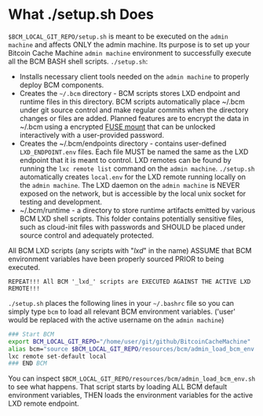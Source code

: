# What ./setup.sh Does

`$BCM_LOCAL_GIT_REPO/setup.sh` is meant to be executed on the `admin machine` and affects ONLY the admin machine. Its purpose is to set up your Bitcoin Cache Machine `admin machine` environment to successfully execute all the BCM BASH shell scripts. `./setup.sh`:

* Installs necessary client tools needed on the `admin machine` to properly deploy BCM components.
* Creates the `~/.bcm` directory - BCM scripts stores LXD endpoint and runtime files in this directory. BCM scripts automatically place ~/.bcm under git source control and make regular commits when the directory changes or files are added. Planned features are to encrypt the data in ~/.bcm using a encrypted [FUSE mount](https://github.com/netheril96/securefs) that can be unlocked interactively with a user-provided password.
* Creates the ~/.bcm/endpoints directory - contains user-defined `LXD_ENDPOINT.env` files. Each file MUST be named the same as the LXD endpoint that it is meant to control. LXD remotes can be found by running the `lxc remote list` command on the `admin machine`. `./setup.sh` automatically creates `local.env` for the LXD remote running locally on the `admin machine`. The LXD daemon on the `admin machine` is NEVER exposed on the network, but is accessible by the local unix socket for testing and development.
* ~/.bcm/runtime - a directory to store runtime artifacts emitted by various BCM LXD shell scripts. This folder contains potentially sensitive files, such as cloud-init files with passwords and SHOULD be placed under source control and adequately protected.

All BCM LXD scripts (any scripts with "_lxd_" in the name) ASSUME that BCM environment variables have been properly sourced PRIOR to being executed.

```REPEAT!!! All BCM '_lxd_' scripts are EXECUTED AGAINST THE ACTIVE LXD REMOTE!!!```

`./setup.sh` places the following lines in your `~/.bashrc` file so you can simply type `bcm` to load all relevant BCM environment variables. ('user' would be replaced with the active username on the `admin machine`)

```bash
### Start BCM
export BCM_LOCAL_GIT_REPO="/home/user/git/github/BitcoinCacheMachine"
alias bcm="source $BCM_LOCAL_GIT_REPO/resources/bcm/admin_load_bcm_env.sh"
lxc remote set-default local
### END BCM
```

You can inspect `$BCM_LOCAL_GIT_REPO/resources/bcm/admin_load_bcm_env.sh` to see what happens. That script starts by loading ALL BCM default environment variables, THEN loads the environment variables for the active LXD remote endpoint.